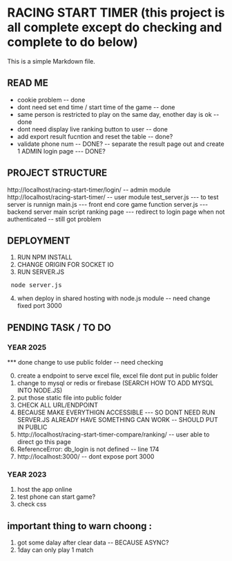 # RACING START TIMER (this project is all complete except do checking and complete to do below)

This is a simple Markdown file.

## READ ME

- cookie problem -- done
- dont need set end time / start time of the game -- done
- same person is restricted to play on the same day, enother day is ok -- done
- dont need display live ranking button to user -- done
- add export result fucntion and reset the table -- done?
- validate phone num -- DONE?
  -- separate the result page out and create 1 ADMIN login page --- DONE?

## PROJECT STRUCTURE

http://localhost/racing-start-timer/login/ -- admin module
http://localhost/racing-start-timer/ -- user module
test_server.js --- to test server is runnign
main.js --- front end core game function
server.js --- backend server main script
ranking page --- redirect to login page when not authenticated -- still got problem

## DEPLOYMENT

1. RUN NPM INSTALL
2. CHANGE ORIGIN FOR SOCKET IO
3. RUN SERVER.JS
<pre> node server.js </pre>
4. when deploy in shared hosting with node.js module -- need change fixed port 3000

## PENDING TASK / TO DO

### YEAR 2025

\*\*\* done change to use public folder -- need checking

0. create a endpoint to serve excel file, excel file dont put in public folder
1. change to mysql or redis or firebase (SEARCH HOW TO ADD MYSQL INTO NODE.JS)
2. put those static file into public folder
3. CHECK ALL URL/ENDPOINT
4. BECAUSE MAKE EVERYTHIGN ACCESSIBLE --- SO DONT NEED RUN SERVER.JS ALREADY HAVE SOMETHING CAN WORK -- SHOULD PUT IN PUBLIC
5. http://localhost/racing-start-timer-compare/ranking/ -- user able to direct go this page
6. ReferenceError: db_login is not defined -- line 174
7. http://localhost:3000/ -- dont expose port 3000

### YEAR 2023

1. host the app online
2. test phone can start game?
3. check css

## important thing to warn choong :

1. got some dalay after clear data -- BECAUSE ASYNC?
2. 1day can only play 1 match
